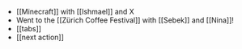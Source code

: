 - [[Minecraft]] with [[Ishmael]] and X
- Went to the [[Zürich Coffee Festival]] with [[Sebek]] and [[Nina]]!
- [[tabs]]
- [[next action]]
